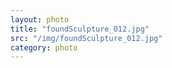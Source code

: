 ```yaml
---
layout: photo
title: "foundSculpture_012.jpg"
src: "/img/foundSculpture_012.jpg"
category: photo
---
```

